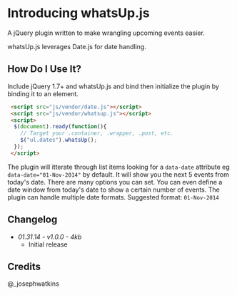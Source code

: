 # Introducing whatsUp.js
A jQuery plugin written to make wrangling upcoming events easier.

whatsUp.js leverages Date.js for date handling.

## How Do I Use It?
Include jQuery 1.7+ and whatsUp.js and bind then initialize the plugin by binding it to an element.

```html
 <script src="js/vendor/date.js"></script>
 <script src="js/vendor/whatsup.js"></script>
 <script>
  $(document).ready(function(){
    // Target your .container, .wrapper, .post, etc.
    $("ul.dates").whatsUp();
  });
 </script>
```

The plugin will itterate through list items looking for a `data-date` attribute eg `data-date="01-Nov-2014"` by default. It will show you the next 5 events from today's date. There are many options you can set. You can even define a date window from today's date to show a certain number of events. The plugin can handle multiple date formats. Suggested format: `01-Nov-2014`

## Changelog
* _01.31.14 - v1.0.0 - 4kb_
	* Initial release

## Credits
@_josephwatkins